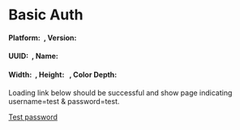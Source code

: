 Basic Auth
==========

#### Platform: <span id="platform">  </span>, Version: <span id="version"> </span>

#### UUID: <span id="uuid">  </span>, Name: <span id="name"> </span>

#### Width: <span id="width">  </span>, Height: <span id="height">  </span>, Color Depth: <span id="colorDepth"></span>

Loading link below should be successful and show page indicating username=test & password=test.  

<a href="http://browserspy.dk/password-ok.php" class="btn large">Test password</a>

